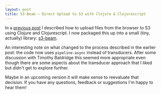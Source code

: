 ```yaml
---
layout: post
title: S3-Beam — Direct Upload to S3 with Clojure & Clojurescript
---
```


In a
[previous post](http://www.martinklepsch.org/posts/using-coreasync-and-transducers-for-direct-s3-upload.html)
I described how to upload files from the browser to S3 using Clojure
and Clojurescript. I now packaged this up into a small (tiny,
actually) library:
[s3-beam](https://github.com/martinklepsch/s3-beam).

An interesting note on what changed to the process described in the
earlier post: the code now uses `pipeline-async` instead of
transducers. After some discussion with Timothy Baldridge this seemed
more appropriate even though there are some aspects about the
transducer approach that I liked but didn't get to explore further.

Maybe in an upcoming version it will make sense to reevaluate that
decision. If you have any questions, feedback or suggestions I'm happy
to hear them!
